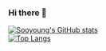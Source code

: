 ### Hi there 👋
<!--
**jeonso0907/jeonso0907** is a ✨ _special_ ✨ repository because its `README.md` (this file) appears on your GitHub profile.
Here are some ideas to get you started:
- 🔭 I'm currently working on ...
- 🌱 I'm currently learning ...
- 👯 I'm looking to collaborate on ...
- 🤔 I'm looking for help with ...
- 💬 Ask me about ...
- 📫 How to reach me: ...
- 😄 Pronouns: ...
- ⚡ Fun fact: ...
-->
[![Sooyoung's GitHub stats](https://github-readme-stats.vercel.app/api?username=jeonso0907&count_private=true&show_icons=true&show_icons=true&theme=tokyonight)](https://github.com/anuraghazra/github-readme-stats) <br/>
[![Top Langs](https://github-readme-stats.vercel.app/api/top-langs/?username=jeonso0907&langs_count=6&layout=compact)](https://github.com/anuraghazra/github-readme-stats)

